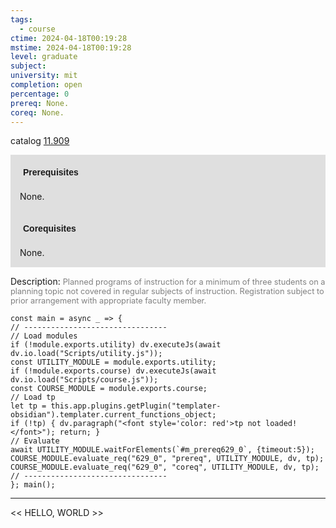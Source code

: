 ```yaml
---
tags:
  - course
ctime: 2024-04-18T00:19:28
mstime: 2024-04-18T00:19:28
level: graduate
subject: 
university: mit
completion: open
percentage: 0
prereq: None.
coreq: None.
---
```


catalog [11.909](http://student.mit.edu/catalog/m11c.html#11.909)

<span style="display: block; padding: 15px; background-color: rgb(100, 100, 100, 0.2);"><font id="m_prereq629_0" style="display: block; font-family: Arial, sans-serif; font-weight: bold; padding: 5px">Prerequisites</font><br><span id="prereq629_0">None.</span></span>
<span style="display: block; padding: 15px; background-color: rgb(100, 100, 100, 0.2);"><font id="m_coreq629_0" style="display: block; font-family: Arial, sans-serif; font-weight: bold; padding: 5px">Corequisites</font><br><span id="coreq629_0">None.</span></span>

<font style="">Description:</font>
<font style="color: grey; font-size: 0.8rem;">Planned programs of instruction for a minimum of three students on a planning topic not covered in regular subjects of instruction. Registration subject to prior arrangement with appropriate faculty member.</font>

```dataviewjs
const main = async _ => {
// --------------------------------
// Load modules
if (!module.exports.utility) dv.executeJs(await dv.io.load("Scripts/utility.js"));
const UTILITY_MODULE = module.exports.utility;
if (!module.exports.course) dv.executeJs(await dv.io.load("Scripts/course.js"));
const COURSE_MODULE = module.exports.course;
// Load tp
let tp = this.app.plugins.getPlugin("templater-obsidian").templater.current_functions_object;
if (!tp) { dv.paragraph("<font style='color: red'>tp not loaded!</font>"); return; }
// Evaluate
await UTILITY_MODULE.waitForElements(`#m_prereq629_0`, {timeout:5});
COURSE_MODULE.evaluate_req("629_0", "prereq", UTILITY_MODULE, dv, tp);
COURSE_MODULE.evaluate_req("629_0", "coreq", UTILITY_MODULE, dv, tp);
// --------------------------------
}; main();
```

---

<< HELLO, WORLD >>
